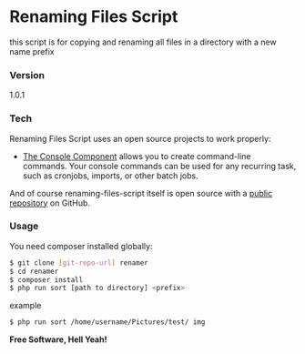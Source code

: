 # Renaming Files Script

this script is for copying and renaming all files in a directory with a new name prefix

### Version
1.0.1

### Tech

Renaming Files Script uses an open source projects to work properly:

* [The Console Component] allows you to create command-line commands. Your console commands can be used for any recurring task, such as cronjobs, imports, or other batch jobs.

And of course renaming-files-script itself is open source with a [public repository][renaming-files-script]
 on GitHub.

### Usage

You need composer installed globally:

```sh
$ git clone [git-repo-url] renamer
$ cd renamer
$ composer install
$ php run sort [path to directory] <prefix>
```
example
```sh
$ php run sort /home/username/Pictures/test/ img 
```

**Free Software, Hell Yeah!**

[//]: # (These are reference links used in the body of this note and get stripped out when the markdown processor does its job. There is no need to format nicely because it shouldn't be seen. Thanks SO - http://stackoverflow.com/questions/4823468/store-comments-in-markdown-syntax)


   [renaming-files-script]: <https://github.com/ahmedeltaweel/renaming-files-script>
   [The Console Component]: <http://symfony.com/doc/current/components/console/introduction.html>



